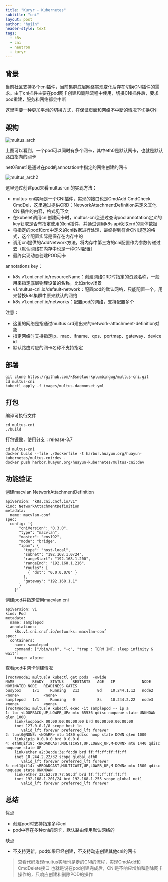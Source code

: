 ```yaml
---
title: "Kuryr - Kubernetes"
subtitle: "cni"
layout: post
author: "hujin"
header-style: text
tags:
  - k8s
  - cni
  - neutron
  - kuryr
---
```




## 背景
当前社区支持多个cni插件，当前集群底层网络实现变化后存在切换CNI插件的需求。由于cni插件主要在pod网卡创建和删除流程中使用，切换CNI插件后，要求pod重建，服务和网络都会中断

这里需要一种更加平滑的切换方式，在保证页面和网络不中断的情况下切换CNI

## 架构

![multus_arch](/blog/img/multus1.png)



上图可以看到，一个pod可以同时有多个网卡，其中eth0是默认网卡，也就是默认路由指向的网卡

net0和net1是通过在pod的annotation中指定的网络创建的网卡

![multus_arch2](/blog/img/multus2.png)

这里通过创建pod来看multus-cni的实现方法：

- multus-cni实际是一个CNI插件，实现的接口也是CmdAdd CmdCheck CmdDel，这里通过提供CRD：NetworkAttachmentDefinition来定义其他CNI插件的内容，格式见下文
- 在kubelet调用cni创建网卡时，multus-cni会通过查询pod annotation定义的key获取是否有指定使用的cni插件，并通过调用k8s api获取crd的具体数据
- 将指定的pod和crd中定义的cni数据进行处理，最终得到符合CNI规范的格式，这个配置实际是保存在内存中的
- 调用cni提供的AddNetwork方法，将内存中第三方的cni配置作为参数传递过去（默认网络在内存中也是一种CNI配置）
- 最终实现动态创建POD网卡

annotations key：

- k8s.v1.cni.cncf.io/resourceName：创建网络CRD时指定的资源名称，一般用来指定底层物理设备的名称，比如sriov场景
- v1.multus-cni.io/default-network：配置pod的默认网络，只能配置一个。用来替换k8s集群中原来默认的网络
- k8s.v1.cni.cncf.io/networks：配置pod的网络，支持配置多个

注意：

- 这里的网络是指通过multus crd建出来的network-attachment-definition对象
- 指定网络时支持指定ip、mac、ifname、qos、portmap、gateway、device id
- 默认路由对应的网卡名称不支持指定


## 部署

    git clone https://github.com/k8snetworkplumbingwg/multus-cni.git
    cd multus-cni
    kubectl apply -f images/multus-daemonset.yml
    
## 打包
编译可执行文件

    cd multus-cni
    ./build

打包镜像，使用分支：release-3.7

    cd multus-cni
    docker build --file ./Dockerfile -t harbor.huayun.org/huayun-kubernetes/multus-cni:dev .
    docker push harbor.huayun.org/huayun-kubernetes/multus-cni:dev
    
## 功能验证
创建macvlan NetworkAttachmentDefinition

    apiVersion: "k8s.cni.cncf.io/v1"
    kind: NetworkAttachmentDefinition
    metadata:
      name: macvlan-conf
    spec:
      config: '{
          "cniVersion": "0.3.0",
          "type": "macvlan",
          "master": "ens192",
          "mode": "bridge",
          "ipam": {
            "type": "host-local",
            "subnet": "192.168.1.0/24",
            "rangeStart": "192.168.1.200",
            "rangeEnd": "192.168.1.216",
            "routes": [
              { "dst": "0.0.0.0/0" }
            ],
            "gateway": "192.168.1.1"
          }
        }'
        
创建pod并指定使用macvlan cni

    apiVersion: v1
    kind: Pod
    metadata:
      name: samplepod
      annotations:
        k8s.v1.cni.cncf.io/networks: macvlan-conf
    spec:
      containers:
      - name: samplepod
        command: ["/bin/ash", "-c", "trap : TERM INT; sleep infinity & wait"]
        image: alpine
        
查看pod中网卡创建情况

    [root@node1 multus]# kubectl get pods  -owide
    NAME        READY   STATUS    RESTARTS   AGE   IP            NODE    NOMINATED NODE   READINESS GATES
    busybox     1/1     Running   213        8d    10.244.1.12   node2   <none>           <none>
    samplepod   1/1     Running   0          8s    10.244.2.22   node3   <none>           <none>
    [root@node1 multus]# kubectl exec -it samplepod -- ip a 
    1: lo: <LOOPBACK,UP,LOWER_UP> mtu 65536 qdisc noqueue state UNKNOWN qlen 1000
        link/loopback 00:00:00:00:00:00 brd 00:00:00:00:00:00
        inet 127.0.0.1/8 scope host lo
           valid_lft forever preferred_lft forever
    2: tunl0@NONE: <NOARP> mtu 1480 qdisc noop state DOWN qlen 1000
        link/ipip 0.0.0.0 brd 0.0.0.0
    4: eth0@if19: <BROADCAST,MULTICAST,UP,LOWER_UP,M-DOWN> mtu 1440 qdisc noqueue state UP 
        link/ether a2:3e:de:3e:fd:d0 brd ff:ff:ff:ff:ff:ff
        inet 10.244.2.22/32 scope global eth0
           valid_lft forever preferred_lft forever
    5: net1@if14: <BROADCAST,MULTICAST,UP,LOWER_UP,M-DOWN> mtu 1500 qdisc noqueue state UNKNOWN 
        link/ether 32:b2:70:77:50:df brd ff:ff:ff:ff:ff:ff
        inet 192.168.1.201/24 brd 192.168.1.255 scope global net1
           valid_lft forever preferred_lft forever

## 总结
优点

- 创建pod时支持指定多种cni
- pod中存在多种cni的网卡，默认路由使用默认网络的

缺点

- 不支持更新，pod如果已经创建，不支持动态创建其他cni的网卡
> 查看代码发现multus实际也是走的CNI的流程，实现CmdAdd和CmdDelete接口
> 也就是说在pod创建完成后，CNI是不响应增加和删除网卡操作的，只响应创建和删除POD的操作